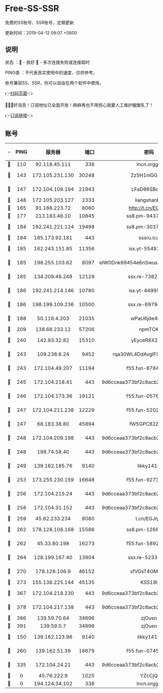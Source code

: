 # Free-SS-SSR

免费的SS账号、SSR账号，定期更新

更新时间：2019-04-12 09:07 +0800

## 说明

状态     ：🙂 - 良好 🙁 - 多次连接失败或连接超时

PING值   ：不代表真实使用中的速度，仅供参考。

账号兼容SS、SSR，你可以自由在两个软件中使用。

👉[扫码页面](https://liesauer.github.io/Free-SS-SSR/)👈

🎉🎉🎉好消息！订阅地址已全面开放！麻麻再也不用担心我要人工维护酸酸乳了！

👉[订阅链接](https://www.liesauer.net/yogurt/subscribe?ACCESS_TOKEN=DAYxR3mMaZAsaqUb)👈

## 账号

|-|PING|服务器|端口|密码|加密方式|区域|
|:----:|:----:|:-----:|-----:|:----:|:----:|:----:|
|🙂|110|92.118.45.111|336|lncn.orgg8|rc4|JP|
|🙂|143|172.105.231.130|30248|Zz5H1nlGGKHx|aes-256-cfb|JP|
|🙂|147|172.104.108.194|21943|LFaD86SBq2lY|aes-256-cfb|JP|
|🙂|148|172.105.203.127|2333|liangshanbo|chacha20|JP|
|🙂|165|91.188.223.72|8080|http://t.cn/EGJIyrl|rc4-md5|RU|
|🙂|177|213.183.48.10|10845|ss8.pm-94375071|rc4-md5|RU|
|🙂|184|192.241.221.124|19498|ss8.pm-30379392|aes-256-cfb|US|
|🙂|184|185.173.92.181|443|sssru.icu|rc4-md5|RU|
|🙂|185|162.243.151.85|11356|isx.yt-55497057|aes-256-cfb|US|
|🙂|185|198.255.103.62|8097|eIW0Dnk69454e6nSwuspv9DmS201tQ0D|aes-256-cfb|US|
|🙂|185|134.209.48.248|12129|ssx.re-73822117|aes-256-cfb|US|
|🙂|186|192.241.214.146|10780|isx.yt-44995529|aes-256-cfb|US|
|🙂|186|198.199.109.236|10500|ssx.re-69798607|aes-256-cfb|US|
|🙂|188|50.116.4.203|21035|wPaU6jde4NZT|aes-256-cfb|US|
|🙂|209|138.68.233.12|57206|npmTCK|rc4-md5|US|
|🙂|240|142.93.32.82|15310|yEyceR8X2EVd|aes-256-cfb|GB|
|🙂|243|109.238.6.24|9452|rqa30WL4DdAvgIFG6Fs3znzTa|aes-256-cfb|FR|
|🙂|243|172.104.49.207|11194|f55.fun-87849957|aes-256-cfb|SG|
|🙂|245|172.104.218.41|443|9d6cceaa373bf2c8acb22e60b6a58be6|aes-256-cfb|US|
|🙂|246|172.104.173.36|19121|f55.fun-05780553|aes-256-cfb|SG|
|🙂|247|172.104.211.238|12229|f55.fun-52020362|aes-256-cfb|US|
|🙂|247|68.183.38.80|45894|fW5GPC82Z97G|aes-256-cfb|GB|
|🙂|248|172.104.209.198|443|9d6cceaa373bf2c8acb22e60b6a58be6|aes-256-cfb|US|
|🙂|248|198.74.58.40|443|9d6cceaa373bf2c8acb22e60b6a58be6|aes-256-cfb|US|
|🙂|249|139.162.185.76|9140|likky1415|aes-256-cfb|DE|
|🙂|253|173.255.230.159|16648|f55.fun-92736246|aes-256-cfb|US|
|🙂|256|172.104.215.24|443|9d6cceaa373bf2c8acb22e60b6a58be6|aes-256-cfb|US|
|🙂|258|172.104.31.152|443|9d6cceaa373bf2c8acb22e60b6a58be6|aes-256-cfb|US|
|🙂|259|45.62.233.234|8080|t.cn/EGJIyrl|rc4-md5|CA|
|🙂|262|178.128.108.168|15586|ss8.pm-12681004|aes-256-cfb|SG|
|🙂|262|45.33.80.198|16273|f55.fun-58920091|aes-256-cfb|US|
|🙂|264|128.199.167.40|13904|ssx.re-52335495|aes-256-cfb|SG|
|🙂|270|178.128.106.9|46152|sfVGsT4OMxHC|aes-256-cfb|SG|
|🙂|273|155.138.225.144|45135|KSS18l|rc4-md5|US|
|🙂|367|172.104.218.230|443|9d6cceaa373bf2c8acb22e60b6a58be6|aes-256-cfb|US|
|🙂|378|172.104.217.138|443|9d6cceaa373bf2c8acb22e60b6a58be6|aes-256-cfb|US|
|🙂|386|139.59.70.64|34696|zjOusn|chacha20|IN|
|🙂|391|139.59.0.7|34696|zjOusn|chacha20|IN|
|🙂|150|139.162.123.96|9140|likky1415|aes-256-cfb|JP|
|🙂|260|139.162.51.39|18679|f55.fun-07457025|aes-256-cfb|SG|
|🙂|335|172.104.24.21|443|9d6cceaa373bf2c8acb22e60b6a58be6|aes-256-cfb|US|
|🙁|0|45.76.222.9|1025|YZcCjQ|rc4-md5|JP|
|🙁|0|194.124.34.102|336|lncn.orgg8|rc4|JP|
